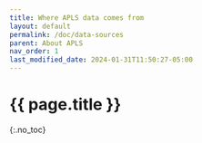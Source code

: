 ```yaml
---
title: Where APLS data comes from
layout: default
permalink: /doc/data-sources
parent: About APLS
nav_order: 1
last_modified_date: 2024-01-31T11:50:27-05:00
---
```


# {{ page.title }}
{:.no_toc}

<!-- PSSP -->

<!-- What humans do, what computers do -->
